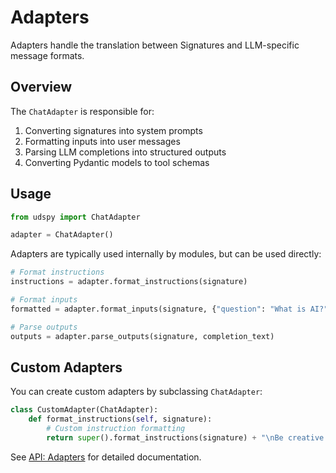 # Adapters

Adapters handle the translation between Signatures and LLM-specific message formats.

## Overview

The `ChatAdapter` is responsible for:

1. Converting signatures into system prompts
2. Formatting inputs into user messages
3. Parsing LLM completions into structured outputs
4. Converting Pydantic models to tool schemas

## Usage

```python
from udspy import ChatAdapter

adapter = ChatAdapter()
```

Adapters are typically used internally by modules, but can be used directly:

```python
# Format instructions
instructions = adapter.format_instructions(signature)

# Format inputs
formatted = adapter.format_inputs(signature, {"question": "What is AI?"})

# Parse outputs
outputs = adapter.parse_outputs(signature, completion_text)
```

## Custom Adapters

You can create custom adapters by subclassing `ChatAdapter`:

```python
class CustomAdapter(ChatAdapter):
    def format_instructions(self, signature):
        # Custom instruction formatting
        return super().format_instructions(signature) + "\nBe creative!"
```

See [API: Adapters](../api/adapter.md) for detailed documentation.
